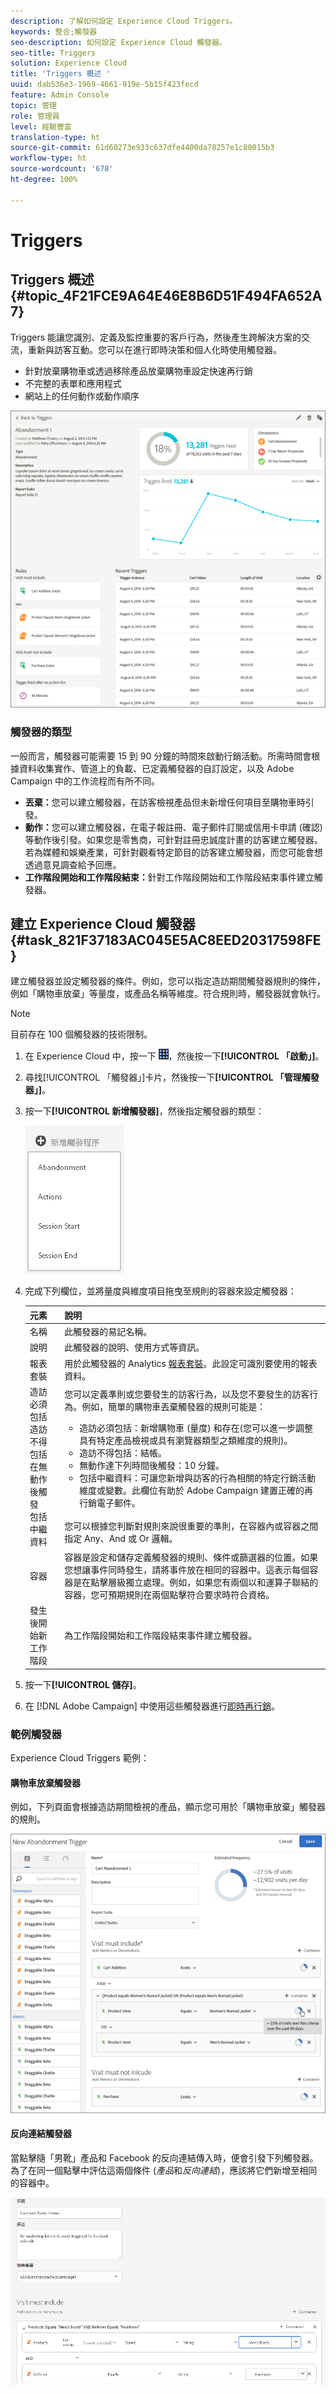 ```yaml
---
description: 了解如何設定 Experience Cloud Triggers。
keywords: 整合;觸發器
seo-description: 如何設定 Experience Cloud 觸發器。
seo-title: Triggers
solution: Experience Cloud
title: 'Triggers 概述 '
uuid: dab536e3-1969-4661-919e-5b15f423fecd
feature: Admin Console
topic: 管理
role: 管理員
level: 經驗豐富
translation-type: ht
source-git-commit: 61d60273e933c637dfe4400da78257e1c80015b3
workflow-type: ht
source-wordcount: '678'
ht-degree: 100%

---
```



# Triggers

## Triggers 概述 {#topic_4F21FCE9A64E46E8B6D51F494FA652A7}

Triggers 能讓您識別、定義及監控重要的客戶行為，然後產生跨解決方案的交流，重新與訪客互動。您可以在進行即時決策和個人化時使用觸發器。

* 針對放棄購物車或透過移除產品放棄購物車設定快速再行銷
* 不完整的表單和應用程式
* 網站上的任何動作或動作順序

![](assets/trigger-abandonment-2.png)

### 觸發器的類型

一般而言，觸發器可能需要 15 到 90 分鐘的時間來啟動行銷活動。所需時間會根據資料收集實作、管道上的負載、已定義觸發器的自訂設定，以及 Adobe Campaign 中的工作流程而有所不同。

* **丟棄：**&#x200B;您可以建立觸發器，在訪客檢視產品但未新增任何項目至購物車時引發。
* **動作：**&#x200B;您可以建立觸發器，在電子報註冊、電子郵件訂閱或信用卡申請 (確認) 等動作後引發。如果您是零售商，可針對註冊忠誠度計畫的訪客建立觸發器。若為媒體和娛樂產業，可針對觀看特定節目的訪客建立觸發器，而您可能會想透過意見調查給予回應。
* **工作階段開始和工作階段結束：**&#x200B;針對工作階段開始和工作階段結束事件建立觸發器。

## 建立 Experience Cloud 觸發器 {#task_821F37183AC045E5AC8EED20317598FE}

建立觸發器並設定觸發器的條件。例如，您可以指定造訪期間觸發器規則的條件，例如「購物車放棄」等量度，或產品名稱等維度。符合規則時，觸發器就會執行。

>[!NOTE]
>
>目前存在 100 個觸發器的技術限制。

1. 在 Experience Cloud 中，按一下 ![](assets/menu-icon.png)，然後按一下&#x200B;**[!UICONTROL 「啟動」]**。
2. 尋找[!UICONTROL 「觸發器」]卡片，然後按一下&#x200B;**[!UICONTROL 「管理觸發器」]**。
3. 按一下&#x200B;**[!UICONTROL 新增觸發器]**，然後指定觸發器的類型：

   ![步驟結果](assets/add-trigger.png)

4. 完成下列欄位，並將量度與維度項目拖曳至規則的容器來設定觸發器：

   | 元素 | 說明 |
   |--- |--- |
   | 名稱 | 此觸發器的易記名稱。 |
   | 說明 | 此觸發器的說明、使用方式等資訊。 |
   | 報表套裝 | 用於此觸發器的 Analytics [報表套裝](https://docs.adobe.com/content/help/zh-Hant/analytics/admin/manage-report-suites/report-suites-admin.translate.html)。此設定可識別要使用的報表資料。 |
   | 造訪必須包括<br>造訪不得包括<br>在無動作後觸發<br>包括中繼資料 | 您可以定義準則或您要發生的訪客行為，以及您不要發生的訪客行為。例如，簡單的購物車丟棄觸發器的規則可能是：<ul><li>造訪必須包括：新增購物車 (量度) 和存在(您可以進一步調整具有特定產品檢視或具有瀏覽器類型之類維度的規則)。</li><li>造訪不得包括：結帳。</li><li>無動作達下列時間後觸發：10 分鐘。</li><li>包括中繼資料：可讓您新增與訪客的行為相關的特定行銷活動維度或變數。此欄位有助於 Adobe Campaign 建置正確的再行銷電子郵件。</li></ul><br>您可以根據您判斷對規則來說很重要的準則，在容器內或容器之間指定 Any、And 或 Or 邏輯。 |
   | 容器 | 容器是設定和儲存定義觸發器的規則、條件或篩選器的位置。如果您想讓事件同時發生，請將事件放在相同的容器中。這表示每個容器是在點擊層級獨立處理。例如，如果您有兩個以和運算子聯結的容器，您可預期規則在兩個點擊符合要求時符合資格。 |
   | 發生後開始新工作階段 | 為工作階段開始和工作階段結束事件建立觸發器。 |

5. 按一下&#x200B;**[!UICONTROL 儲存]**。
6. 在 [!DNL Adobe Campaign] 中使用這些觸發器進行[即時再行銷](https://docs.adobe.com/content/help/zh-Hant/campaign-standard/using/integrating-with-adobe-cloud/working-with-campaign-and-triggers/about-adobe-experience-cloud-triggers.html)。

### 範例觸發器

Experience Cloud Triggers 範例：

#### 購物車放棄觸發器

例如，下列頁面會根據造訪期間檢視的產品，顯示您可用於「購物車放棄」觸發器的規則。

![](assets/abandonment-trigger.png)

#### 反向連結觸發器

當點擊隨「男靴」產品和 Facebook 的反向連結傳入時，便會引發下列觸發器。為了在同一個點擊中評估這兩個條件 (*產品*&#x200B;和&#x200B;*反向連結*)，應該將它們新增至相同的容器中。

![](assets/fb-boots-promo.png)
